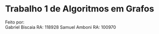 # Trabalho 1 de Algoritmos em Grafos

Feito por:  
Gabriel Biscaia RA: 118928
Samuel Amboni RA: 100970
